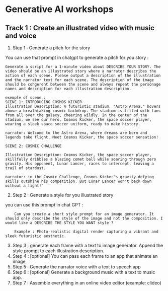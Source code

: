 # Generative AI workshops 

## Track 1 : Create an illustrated video with music and voice

1. Step 1 : Generate a pitch for the story

You can use that prompt in chatgpt to generate a pitch for you story : 

    Generate a script for a 1-minute video about DESCRIBE YOUR STORY. The video should be an illustrated story where a narrator describes the action of each scene. Please output a description of the illustration and the narrator text for each scene. The description of the image should be cohgerent between the scene and always repeat the personage names and description for each illustration description.

    exemple of scene : 
    SCENE 1: INTRODUCING COSMOS KICKER
    Illustration Description: A futuristic stadium, "Astro Arena," hovers above a breathtaking cosmic backdrop. The stadium is filled with fans from all over the galaxy, cheering wildly. In the center of the stadium, we see our hero, Cosmos Kicker, the space soccer player, wearing a sleek space soccer uniform, ready to make history.

    narrator: Welcome to the Astro Arena, where dreams are born and legends take flight. Meet Cosmos Kicker, the space soccer sensation!

    SCENE 2: COSMIC CHALLENGE

    Illustration Description: Cosmos Kicker, the space soccer player, skillfully dribbles a blazing comet ball while soaring through zero gravity. His opponent, Lunar Lancer, races to intercept, leaving a trail of stardust.

    narrator: in the Cosmic Challenge, Cosmos Kicker's gravity-defying skills outshine his competition. But Lunar Lancer won't back down without a fight!”

2. Step 2 : Generate a style for you illustrated story

you can use this prompt in chat GPT :

        Can you create a short style prompt for an image generator. It should only describe the style of the image and not the composition. I would like a DESCRIBE THE STYLE YOU WANT style ?

        Example : Photo-realistic digital render capturing a vibrant and sleek futuristic aesthetic.

3. Step 3 : generate each frame with a text to image generator. Append the style prompt to each illustration description.
4. Step 4 : [optional] You can pass each frame to an app that animate an image
5. Step 5 : Generate the narrator voice with a text to speech app
6. Step 6 : [optional] Generate a background music with a text to music app.
7. Step 7 : Assemble everything in an online video editor (example: clideo)